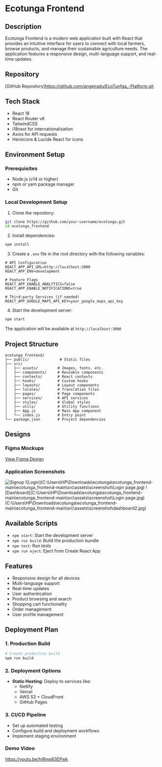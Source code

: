 # Ecotunga Frontend

## Description
Ecotunga Frontend is a modern web application built with React that provides an intuitive interface for users to connect with local farmers, browse products, and manage their sustainable agriculture needs. The application features a responsive design, multi-language support, and real-time updates.

## Repository
[GitHub Repository]https://github.com/angeiradu/EcoTunfga_-Platform.git

## Tech Stack

- React 18
- React Router v6
- TailwindCSS
- i18next for internationalization
- Axios for API requests
- Heroicons & Lucide React for icons

## Environment Setup

### Prerequisites
- Node.js (v14 or higher)
- npm or yarn package manager
- Git

### Local Development Setup

1. Clone the repository:
```bash
git clone https://github.com/your-username/ecotunga.git
cd ecotunga_frontend
```

2. Install dependencies:
```bash
npm install
```

3. Create a `.env` file in the root directory with the following variables:
```env
# API Configuration
REACT_APP_API_URL=http://localhost:3000
REACT_APP_ENV=development

# Feature Flags
REACT_APP_ENABLE_ANALYTICS=false
REACT_APP_ENABLE_NOTIFICATIONS=true

# Third-party Services (if needed)
REACT_APP_GOOGLE_MAPS_API_KEY=your_google_maps_api_key
```

4. Start the development server:
```bash
npm start
```

The application will be available at `http://localhost:3000`

## Project Structure

```
ecotunga_frontend/
├── public/              # Static files
├── src/
│   ├── assets/         # Images, fonts, etc.
│   ├── components/     # Reusable components
│   ├── contexts/       # React contexts
│   ├── hooks/          # Custom hooks
│   ├── layouts/        # Layout components
│   ├── locales/        # Translation files
│   ├── pages/          # Page components
│   ├── services/       # API services
│   ├── styles/         # Global styles
│   ├── utils/          # Utility functions
│   ├── App.js          # Main App component
│   └── index.js        # Entry point
└── package.json        # Project dependencies
```

## Designs

### Figma Mockups
[View Figma Design](https://www.figma.com/design/kpt0ILLjeMGhvAQOrBaDWX/EcoTunga?node-id=0-1&p=f&t=t295o4HrPA4C08Jw-0)

### Application Screenshots
![Signup](C:\Users\HP\Downloads\ecotunga\ecotunga_frontend-main\ecotunga_frontend-main\src\assets\screenshot\signup.jpg)
![Login](C:\Users\HP\Downloads\ecotunga\ecotunga_frontend-main\ecotunga_frontend-main\src\assets\screenshot\Login page.jpg)
![Dashboard](C:\Users\HP\Downloads\ecotunga\ecotunga_frontend-main\ecotunga_frontend-main\src\assets\screenshot\Login page.jpg)(C:\Users\HP\Downloads\ecotunga\ecotunga_frontend-main\ecotunga_frontend-main\src\assets\screenshot\dashboard2.jpg)


## Available Scripts

- `npm start`: Start the development server
- `npm run build`: Build the production bundle
- `npm test`: Run tests
- `npm run eject`: Eject from Create React App

## Features

- Responsive design for all devices
- Multi-language support
- Real-time updates
- User authentication
- Product browsing and search
- Shopping cart functionality
- Order management
- User profile management

## Deployment Plan

### 1. Production Build
```bash
# Create production build
npm run build
```

### 2. Deployment Options
- **Static Hosting**: Deploy to services like:
  - Netlify
  - Vercel
  - AWS S3 + CloudFront
  - GitHub Pages

### 3. CI/CD Pipeline
- Set up automated testing
- Configure build and deployment workflows
- Implement staging environment

### Demo Video
https://youtu.be/hjRmp63EPwk


